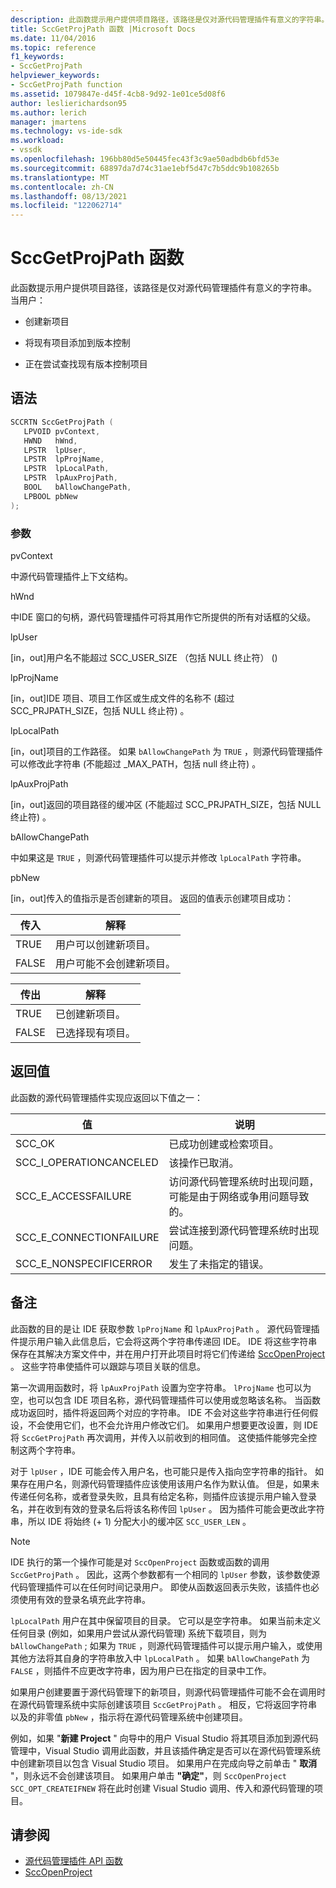 ```yaml
---
description: 此函数提示用户提供项目路径，该路径是仅对源代码管理插件有意义的字符串。
title: SccGetProjPath 函数 |Microsoft Docs
ms.date: 11/04/2016
ms.topic: reference
f1_keywords:
- SccGetProjPath
helpviewer_keywords:
- SccGetProjPath function
ms.assetid: 1079847e-d45f-4cb8-9d92-1e01ce5d08f6
author: leslierichardson95
ms.author: lerich
manager: jmartens
ms.technology: vs-ide-sdk
ms.workload:
- vssdk
ms.openlocfilehash: 196bb80d5e50445fec43f3c9ae50adbdb6bfd53e
ms.sourcegitcommit: 68897da7d74c31ae1ebf5d47c7b5ddc9b108265b
ms.translationtype: MT
ms.contentlocale: zh-CN
ms.lasthandoff: 08/13/2021
ms.locfileid: "122062714"
---
```

# <a name="sccgetprojpath-function"></a>SccGetProjPath 函数
此函数提示用户提供项目路径，该路径是仅对源代码管理插件有意义的字符串。 当用户：

- 创建新项目

- 将现有项目添加到版本控制

- 正在尝试查找现有版本控制项目

## <a name="syntax"></a>语法

```cpp
SCCRTN SccGetProjPath (
   LPVOID pvContext,
   HWND   hWnd,
   LPSTR  lpUser,
   LPSTR  lpProjName,
   LPSTR  lpLocalPath,
   LPSTR  lpAuxProjPath,
   BOOL   bAllowChangePath,
   LPBOOL pbNew
);
```

### <a name="parameters"></a>参数
 pvContext

中源代码管理插件上下文结构。

 hWnd

中IDE 窗口的句柄，源代码管理插件可将其用作它所提供的所有对话框的父级。

 lpUser

[in，out]用户名不能超过 SCC_USER_SIZE （包括 NULL 终止符） () 

 lpProjName

[in，out]IDE 项目、项目工作区或生成文件的名称不 (超过 SCC_PRJPATH_SIZE，包括 NULL 终止符) 。

 lpLocalPath

[in，out]项目的工作路径。 如果 `bAllowChangePath` 为 `TRUE` ，则源代码管理插件可以修改此字符串 (不能超过 _MAX_PATH，包括 null 终止符) 。

 lpAuxProjPath

[in，out]返回的项目路径的缓冲区 (不能超过 SCC_PRJPATH_SIZE，包括 NULL 终止符) 。

 bAllowChangePath

中如果这是 `TRUE` ，则源代码管理插件可以提示并修改 `lpLocalPath` 字符串。

 pbNew

[in，out]传入的值指示是否创建新的项目。 返回的值表示创建项目成功：

|传入|解释|
|--------------|--------------------|
|TRUE|用户可以创建新项目。|
|FALSE|用户可能不会创建新项目。|

|传出|解释|
|--------------|--------------------|
|TRUE|已创建新项目。|
|FALSE|已选择现有项目。|

## <a name="return-value"></a>返回值
 此函数的源代码管理插件实现应返回以下值之一：

|值|说明|
|-----------|-----------------|
|SCC_OK|已成功创建或检索项目。|
|SCC_I_OPERATIONCANCELED|该操作已取消。|
|SCC_E_ACCESSFAILURE|访问源代码管理系统时出现问题，可能是由于网络或争用问题导致的。|
|SCC_E_CONNECTIONFAILURE|尝试连接到源代码管理系统时出现问题。|
|SCC_E_NONSPECIFICERROR|发生了未指定的错误。|

## <a name="remarks"></a>备注
 此函数的目的是让 IDE 获取参数 `lpProjName` 和 `lpAuxProjPath` 。 源代码管理插件提示用户输入此信息后，它会将这两个字符串传递回 IDE。 IDE 将这些字符串保存在其解决方案文件中，并在用户打开此项目时将它们传递给 [SccOpenProject](../extensibility/sccopenproject-function.md) 。 这些字符串使插件可以跟踪与项目关联的信息。

 第一次调用函数时，将 `lpAuxProjPath` 设置为空字符串。 `lProjName` 也可以为空，也可以包含 IDE 项目名称，源代码管理插件可以使用或忽略该名称。 当函数成功返回时，插件将返回两个对应的字符串。 IDE 不会对这些字符串进行任何假设，不会使用它们，也不会允许用户修改它们。 如果用户想要更改设置，则 IDE 将 `SccGetProjPath` 再次调用，并传入以前收到的相同值。 这使插件能够完全控制这两个字符串。

 对于 `lpUser` ，IDE 可能会传入用户名，也可能只是传入指向空字符串的指针。 如果存在用户名，则源代码管理插件应该使用该用户名作为默认值。 但是，如果未传递任何名称，或者登录失败，且具有给定名称，则插件应该提示用户输入登录名，并在收到有效的登录名后将该名称传回 `lpUser` 。 因为插件可能会更改此字符串，所以 IDE 将始终 (+ 1) 分配大小的缓冲区 `SCC_USER_LEN` 。

> [!NOTE]
> IDE 执行的第一个操作可能是对 `SccOpenProject` 函数或函数的调用 `SccGetProjPath` 。 因此，这两个参数都有一个相同的 `lpUser` 参数，该参数使源代码管理插件可以在任何时间记录用户。 即使从函数返回表示失败，该插件也必须使用有效的登录名填充此字符串。

 `lpLocalPath` 用户在其中保留项目的目录。 它可以是空字符串。 如果当前未定义任何目录 (例如，如果用户尝试从源代码管理) 系统下载项目，则为 `bAllowChangePath` ; 如果为 `TRUE` ，则源代码管理插件可以提示用户输入，或使用其他方法将其自身的字符串放入中 `lpLocalPath` 。 如果 `bAllowChangePath` 为 `FALSE` ，则插件不应更改字符串，因为用户已在指定的目录中工作。

 如果用户创建要置于源代码管理下的新项目，则源代码管理插件可能不会在调用时在源代码管理系统中实际创建该项目 `SccGetProjPath` 。 相反，它将返回字符串以及的非零值 `pbNew` ，指示将在源代码管理系统中创建项目。

 例如，如果 "**新建 Project** " 向导中的用户 Visual Studio 将其项目添加到源代码管理中，Visual Studio 调用此函数，并且该插件确定是否可以在源代码管理系统中创建新项目以包含 Visual Studio 项目。 如果用户在完成向导之前单击 " **取消** "，则永远不会创建该项目。 如果用户单击 **"确定"**，则 `SccOpenProject` `SCC_OPT_CREATEIFNEW` 将在此时创建 Visual Studio 调用、传入和源代码管理的项目。

## <a name="see-also"></a>请参阅
- [源代码管理插件 API 函数](../extensibility/source-control-plug-in-api-functions.md)
- [SccOpenProject](../extensibility/sccopenproject-function.md)
